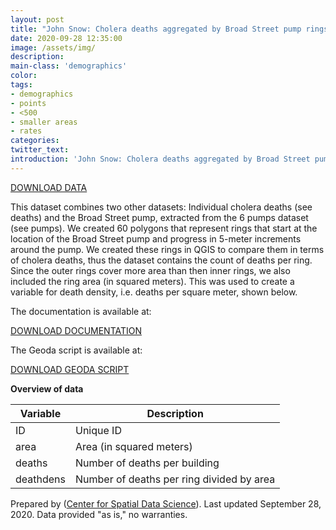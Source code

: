 ```yaml
---
layout: post
title: "John Snow: Cholera deaths aggregated by Broad Street pump rings"
date: 2020-09-28 12:35:00
image: /assets/img/
description:
main-class: 'demographics'
color:
tags:
- demographics
- points
- <500
- smaller areas
- rates
categories:
twitter_text:
introduction: 'John Snow: Cholera deaths aggregated by Broad Street pump rings'
---
```

<script>
  var map = L.map('map');
  L.tileLayer('https://api.tiles.mapbox.com/v4/{id}/{z}/{x}/{y}.png?access_token=pk.eyJ1IjoibWFwYm94IiwiYSI6ImNpejY4NXVycTA2emYycXBndHRqcmZ3N3gifQ.rJcFIG214AriISLbB6B5aw', { <!--this is the URL for the Nepal Geojson-->
		maxZoom: 18,
		attribution: 'Map data &copy; <a href="http://openstreetmap.org">OpenStreetMap</a> contributors, ' +
			'<a href="http://creativecommons.org/licenses/by-sa/2.0/">CC-BY-SA</a>, ' +
			'Imagery © <a href="http://mapbox.com">Mapbox</a>',
		id: 'mapbox.light'
	}).addTo(map);

  map.scrollWheelZoom.disable();
  map.touchZoom.disable();
  var enableMapInteraction = function () {
      map.scrollWheelZoom.enable();
      map.touchZoom.enable();
  }
  $('#map').on('click touch', enableMapInteraction);
$('#map').on('mouseout', function(){ map.scrollWheelZoom.disable();});

  var smallIcon = L.icon({
         iconUrl: 'http://www.hckrecruitment.nic.in/images/blue.png',
         iconSize: [16, 16], // size of the icon
         });

   function onEachFeature(feature, layer) {
     //console.log(feature);
     var txt = "";
     for (var fname in feature.properties) {
       txt += fname;
       txt += " : ";
       txt += feature.properties[fname];
       txt += "<br/>";
     }
     layer.bindPopup(txt);
   }


  // load GeoJSON from an external file
  // load GeoJSON from an external file
  $.getJSON("../data/deaths_by_bsrings.geojson",function(data){
    // add GeoJSON layer to the map once the file is loaded
    var json = L.geoJson(data, {
      pointToLayer: function(feature, latlng) {
        
        return L.marker(latlng, {
          icon: smallIcon
        });
      },
      onEachFeature: onEachFeature
    });
    json.addTo(map);
    map.fitBounds(json.getBounds());
  });

</script>

[DOWNLOAD DATA](../data/snow5.zip)

This dataset combines two other datasets: Individual cholera deaths (see deaths) and the Broad Street pump, extracted from the 6 pumps dataset (see pumps). We created 60 polygons that represent rings that start at the location of the Broad Street pump and progress in 5-meter increments around the pump. We created these rings in QGIS to compare them in terms of cholera deaths, thus the dataset contains the count of deaths per ring. Since the outer rings cover more area than then inner rings, we also included the ring area (in squared meters). This was used to create a variable for death density, i.e. deaths per square meter, shown below.

The documentation is available at:

[DOWNLOAD DOCUMENTATION](../data/snow_documentation.pdf)

The Geoda script is available at:

[DOWNLOAD GEODA SCRIPT](../data/geoda_scripts_snow.pdf)


**Overview of data**

|	Variable	| 	Description 	|
|---|---|				
|	ID 	|	Unique ID 	|
| area | Area (in squared meters) |
|	deaths 	|	Number of deaths per building 	|
|	deathdens	|	Number of deaths per ring divided by area	|


Prepared by ([Center for Spatial Data Science](https://spatial.uchicago.edu/)). Last updated September 28, 2020. Data provided "as is," no warranties.

